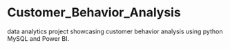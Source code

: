 # Customer_Behavior_Analysis
data analytics project showcasing customer behavior analysis using python MySQL and Power BI.
